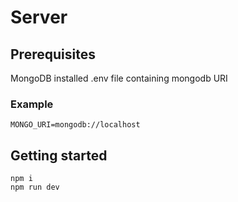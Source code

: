# Server

## Prerequisites
MongoDB installed
.env file containing mongodb URI
### Example
```
MONGO_URI=mongodb://localhost
```

## Getting started
```
npm i
npm run dev
```
